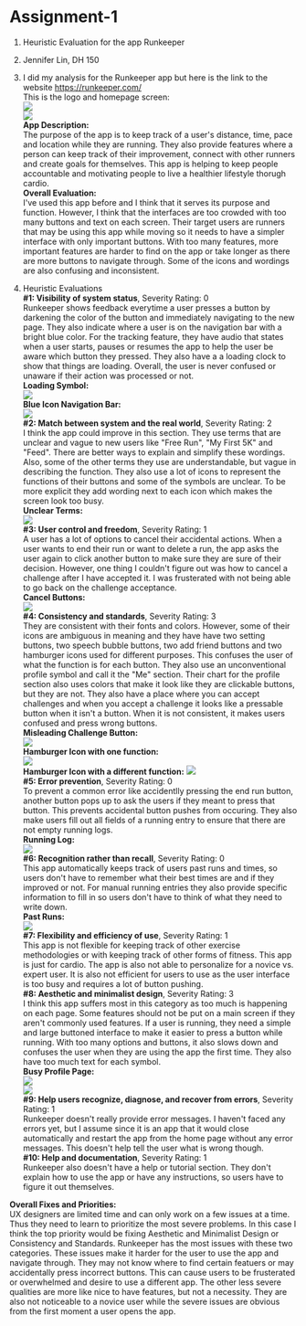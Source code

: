 # Assignment-1
1. Heuristic Evaluation for the app Runkeeper  
2. Jennifer Lin, DH 150  
3. I did my analysis for the Runkeeper app but here is the link to the website https://runkeeper.com/   
This is the logo and homepage screen:  
![](https://jenlin5368.github.io/Assignment-1/logo.jpg)  
![](https://jenlin5368.github.io/Assignment-1/home.PNG)  
**App Description:**  
The purpose of the app is to keep track of a user's distance, time, pace and location while they are running. They also provide features where a person can keep track of their improvement, connect with other runners and create goals for themselves. This app is helping to keep people accountable and motivating people to live a healthier lifestyle thorugh cardio.  
**Overall Evaluation:**  
I've used this app before and I think that it serves its purpose and function. However, I think that the interfaces are too crowded with too many buttons and text on each screen. Their target users are runners that may be using this app while moving so it needs to have a simpler interface with only important buttons. With too many features, more important features are harder to find on the app or take longer as there are more buttons to navigate through. Some of the icons and wordings are also confusing and inconsistent.

4. Heuristic Evaluations  
**#1: Visibility of system status**, Severity Rating: 0    
Runkeeper shows feedback everytime a user presses a button by darkening the color of the button and immediately navigating to the new page. They also indicate where a user is on the navigation bar with a bright blue color. For the tracking feature, they have audio that states when a user starts, pauses or resumes the app to help the user be aware which button they pressed. They also have a a loading clock to show that things are loading. Overall, the user is never confused or unaware if their action was processed or not.  
**Loading Symbol:**  
![](https://jenlin5368.github.io/Assignment-1/visibility.jpg)  
**Blue Icon Navigation Bar:**  
![](https://jenlin5368.github.io/Assignment-1/nav.jpg)  
**#2: Match between system and the real world**, Severity Rating: 2  
I think the app could improve in this section. They use terms that are unclear and vague to new users like "Free Run", "My First 5K" and "Feed". There are better ways to explain and simplify these wordings. Also, some of the other terms they use are understandable, but vague in describing the function. They also use a lot of icons to represent the functions of their buttons and some of the symbols are unclear. To be more explicit they add wording next to each icon which makes the screen look too  busy.  
**Unclear Terms:**  
![](https://jenlin5368.github.io/Assignment-1/word.jpg)  
**#3: User control and freedom**, Severity Rating: 1  
A user has a lot of options to cancel their accidental actions. When a user wants to end their run or  want to delete a run, the app asks the user again to click another button to make sure they are sure of their decision. However, one thing I couldn't figure out was how to cancel a challenge after I have accepted it. I was frusterated with not being able to go back on the challenge acceptance.   
**Cancel Buttons:**  
![](https://jenlin5368.github.io/Assignment-1/back.PNG)  
**#4: Consistency and standards**, Severity Rating: 3   
They are consistent with their fonts and colors. However, some of their icons are ambiguous in meaning and they have have two setting buttons, two speech bubble buttons, two add friend buttons and two hamburger icons used for different purposes. This confuses the user of what the function is for each button. They also use an unconventional profile symbol and call it the "Me" section. Their chart for the profile section also uses colors that make it look like they are clickable buttons, but they are not. They also have a place where you can accept challenges and when you accept a challenge it looks like a pressable button when it isn't a button. When it is not consistent, it makes users confused and press wrong buttons.  
**Misleading Challenge Button:**  
![](https://jenlin5368.github.io/Assignment-1/button.jpg)  
**Hamburger Icon with one function:**    
![](https://jenlin5368.github.io/Assignment-1/ham.jpg)  
**Hamburger Icon with a different function:** 
![](https://jenlin5368.github.io/Assignment-1/ham2.jpg)  
**#5: Error prevention**, Severity Rating: 0   
To prevent a common error like accidentlly pressing the end run button, another button pops up to ask the users if they meant to press that button. This prevents accidental button pushes from occuring. They also make users fill out all fields of a running entry to ensure that there are not empty running logs.   
**Running Log:**  
![](https://jenlin5368.github.io/Assignment-1/error.PNG)  
**#6: Recognition rather than recall**, Severity Rating: 0  
This app automatically keeps track of users past runs and times, so users don't have to remember what their best times are and if they improved or not. For manual running entries they also provide specific information to fill in so users don't have to think of what they need to write down.  
**Past Runs:**  
![](https://jenlin5368.github.io/Assignment-1/past.jpg)  
**#7: Flexibility and efficiency of use**, Severity Rating: 1  
This app is not flexible for keeping track of other exercise methodologies or with keeping track of other forms of fitness. This app is just for cardio. The app is also not able to personalize for a novice vs. expert user. It is also not efficient for users to use as the user interface is too busy and requires a lot of button pushing.    
**#8: Aesthetic and minimalist design**, Severity Rating: 3  
I think this app suffers most in this category as too much is happening on each page. Some features should not be put on a main screen if they aren't commonly used features. If a user is running, they need a simple and large buttoned interface to make it easier to press a button while running. With too many options and buttons, it also slows down and confuses the user when they are using the app the first time. They also have too much text for each symbol.  
**Busy Profile Page:**  
![](https://jenlin5368.github.io/Assignment-1/busy.PNG)  
![](https://jenlin5368.github.io/Assignment-1/busy2.PNG)   
**#9: Help users recognize, diagnose, and recover from errors**, Severity Rating: 1    
Runkeeper doesn't really provide error messages. I haven't faced any errors yet, but I assume since it is an app that it would close automatically and restart the app from the home page without any error messages. This doesn't help tell the user what is wrong though.   
**#10: Help and documentation**, Severity Rating: 1  
Runkeeper also doesn't have a help or tutorial section. They don't explain how to use the app or have any instructions, so users have to figure it out themselves.  

**Overall Fixes and Priorities:**    
UX designers are limited time and can only work on a few issues at a time. Thus they need to learn to prioritize the most severe problems. In this case I think the top priority would be fixing Aesthetic and Minimalist Design or Consistency and Standards. Runkeeper has the most issues with these two categories. These issues make it harder for the user to use the app and navigate through. They may not know where to find certain featuers or may accidentally press incorrect buttons. This can cause users to be frusterated or overwhelmed and desire to use a different app. The other less severe qualities are more like nice to have features, but not a necessity. They are also not noticeable to a novice user while the severe issues are obvious from the first moment a user opens the app.
